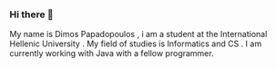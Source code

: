 ### Hi there 👋
My name is Dimos Papadopoulos , i am a student at the International Hellenic University . My field of studies is Informatics and CS . I am currently working with Java with a fellow programmer.
<!--
**Dimos-Papadopoulos/Dimos-Papadopoulos** is a ✨ _special_ ✨ repository because its `README.md` (this file) appears on your GitHub profile.

Here are some ideas to get you started:

- 🔭 I’m currently working on ...
- 🌱 I’m currently learning ...
- 👯 I’m looking to collaborate on ...
- 🤔 I’m looking for help with ...
- 💬 Ask me about ...
- 📫 How to reach me: ...
- 😄 Pronouns: ...
- ⚡ Fun fact: ...
-->
